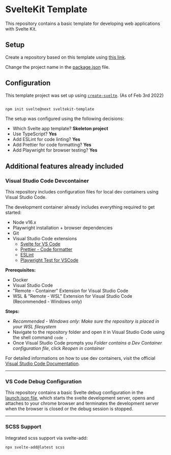 # SvelteKit Template

This repository contains a basic template for developing web applications with Svelte Kit.

## Setup

Create a repository based on this template using [this link](https://github.com/henrikstorck/sveltekit-template/generate).

Change the project name in the [package.json](package.json#L2) file.

## Configuration

This template project was set up using [`create-svelte`](https://github.com/sveltejs/kit/tree/master/packages/create-svelte). (As of Feb 3rd 2022)

```bash

npm init svelte@next sveltekit-template

```

The setup was configured using the following decisions:

* Which Svelte app template? **Skeleton project**
* Use TypeScript? **Yes**
* Add ESLint for code linting? **Yes**
* Add Prettier for code formatting? **Yes**
* Add Playwright for browser testing? **Yes**

## Additional features already included

### Visual Studio Code Devcontainer

This repository includes configuration files for local dev containers using Visual Studio Code.

The development container already includes everything required to get started:
* Node v16.x
* Playwright installation + browser dependencies
* Git
* Visual Studio Code extensions
  * [Svelte for VS Code](https://marketplace.visualstudio.com/items?itemName=svelte.svelte-vscode)
  * [Prettier - Code formatter](https://marketplace.visualstudio.com/items?itemName=esbenp.prettier-vscode)
  * [ESLint](https://marketplace.visualstudio.com/items?itemName=dbaeumer.vscode-eslint)
  * [Playwright Test for VSCode](https://marketplace.visualstudio.com/items?itemName=ms-playwright.playwright)

**Prerequisites:**
* Docker
* Visual Studio Code
* "Remote - Container" Extension for Visual Studio Code 
* WSL & "Remote - WSL" Extension for Visual Studio Code  (Recommended - Windows only)

**Steps:**

* *Recommended - Windows only: Make sure the repository is placed in your WSL filesystem*
* Navigate to the repository folder and open it in Visual Studio Code using the shell command `code .`
* Once Visual Studio Code prompts you *Folder contains a Dev Container configuration file*, click *Reopen in container*

For detailed informations on how to use dev containers, visit the official [Visual Studio Code Documentation](https://code.visualstudio.com/docs/remote/containers).

___

### VS Code Debug Configuration

This repository contains a basic Svelte debug configuration in the [launch.json file](/.vscode/launch.json), which starts the svelte development server, opens and attaches to your chrome browser and terminates the development server when the browser is closed or the debug session is stopped.

___

### SCSS Support

Integrated scss support via svelte-add:

```bash
npx svelte-add@latest scss
```
